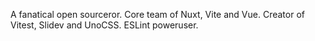 A fanatical open sourceror.
Core team of Nuxt, Vite and Vue.
Creator of Vitest, Slidev and UnoCSS.
ESLint poweruser.
